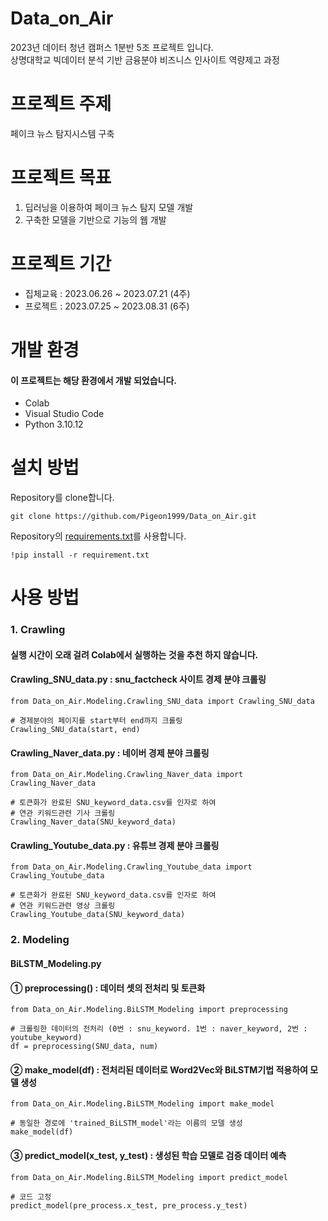 # Data_on_Air
2023년 데이터 청년 캠퍼스 1분반 5조 프로젝트 입니다.   
상명대학교 빅데이터 분석 기반 금융분야 비즈니스 인사이트 역량제고 과정

# 프로젝트 주제
페이크 뉴스 탐지시스템 구축

# 프로젝트 목표 
1. 딥러닝을 이용하여 페이크 뉴스 탐지 모델 개발
2. 구축한 모델을 기반으로 기능의 웹 개발

# 프로젝트 기간 
- 집체교육 : 2023.06.26 ~ 2023.07.21 (4주)
- 프로젝트 : 2023.07.25 ~ 2023.08.31 (6주)

# 개발 환경 
#### 이 프로젝트는 해당 환경에서 개발 되었습니다.
- Colab
- Visual Studio Code
- Python 3.10.12


# 설치 방법
Repository를 clone합니다. 
```
git clone https://github.com/Pigeon1999/Data_on_Air.git
```

Repository의 [requirements.txt](https://github.com/Pigeon1999/Data_on_Air/blob/main/requirements.txt)를 사용합니다. 
```
!pip install -r requirement.txt
```

# 사용 방법
### 1. Crawling 
#### 실행 시간이 오래 걸려 Colab에서 실행하는 것을 추천 하지 않습니다. 

#### Crawling_SNU_data.py : snu_factcheck 사이트 경제 분야 크롤링 
```
from Data_on_Air.Modeling.Crawling_SNU_data import Crawling_SNU_data

# 경제분야의 페이지를 start부터 end까지 크롤링
Crawling_SNU_data(start, end)
```

#### Crawling_Naver_data.py : 네이버 경제 분야 크롤링 
```
from Data_on_Air.Modeling.Crawling_Naver_data import Crawling_Naver_data

# 토큰화가 완료된 SNU_keyword_data.csv를 인자로 하여
# 연관 키워드관련 기사 크롤링
Crawling_Naver_data(SNU_keyword_data)
```

#### Crawling_Youtube_data.py : 유튜브 경제 분야 크롤링 
```
from Data_on_Air.Modeling.Crawling_Youtube_data import Crawling_Youtube_data

# 토큰화가 완료된 SNU_keyword_data.csv를 인자로 하여
# 연관 키워드관련 영상 크롤링  
Crawling_Youtube_data(SNU_keyword_data)
```

### 2. Modeling 
#### BiLSTM_Modeling.py 
#### ① preprocessing() : 데이터 셋의 전처리 및 토큰화
```
from Data_on_Air.Modeling.BiLSTM_Modeling import preprocessing

# 크롤링한 데이터의 전처리 (0번 : snu_keyword. 1번 : naver_keyword, 2번 : youtube_keyword)
df = preprocessing(SNU_data, num)
```

#### ② make_model(df) : 전처리된 데이터로 Word2Vec와 BiLSTM기법 적용하여 모델 생성 
```
from Data_on_Air.Modeling.BiLSTM_Modeling import make_model

# 동일한 경로에 'trained_BiLSTM_model'라는 이름의 모델 생성
make_model(df)
```

#### ③ predict_model(x_test, y_test) : 생성된 학습 모델로 검증 데이터 예측 
```
from Data_on_Air.Modeling.BiLSTM_Modeling import predict_model

# 코드 고정 
predict_model(pre_process.x_test, pre_process.y_test)
```

